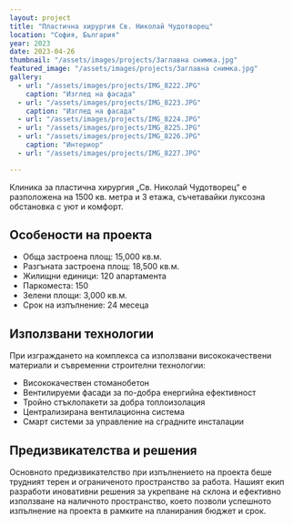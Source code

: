 ```yaml
---
layout: project
title: "Пластична хирургия Св. Николай Чудотворец"
location: "София, България"
year: 2023
date: 2023-04-26
thumbnail: "/assets/images/projects/Заглавна снимка.jpg"
featured_image: "/assets/images/projects/Заглавна снимка.jpg"
gallery:
  - url: "/assets/images/projects/IMG_8222.JPG"
    caption: "Изглед на фасада"
  - url: "/assets/images/projects/IMG_8223.JPG"
    caption: "Изглед на фасада"
  - url: "/assets/images/projects/IMG_8224.JPG"
  - url: "/assets/images/projects/IMG_8225.JPG"
  - url: "/assets/images/projects/IMG_8226.JPG"
    caption: "Интериор"
  - url: "/assets/images/projects/IMG_8227.JPG"

---
```


Клиника за пластична хирургия „Св. Николай Чудотворец“ е разположена на 1500 кв. метра и 3 етажа, съчетавайки луксозна обстановка с уют и комфорт.

## Особености на проекта

- Обща застроена площ: 15,000 кв.м.
- Разгъната застроена площ: 18,500 кв.м.
- Жилищни единици: 120 апартамента
- Паркоместа: 150
- Зелени площи: 3,000 кв.м.
- Срок на изпълнение: 24 месеца

## Използвани технологии

При изграждането на комплекса са използвани висококачествени материали и съвременни строителни технологии:

- Висококачествен стоманобетон
- Вентилируеми фасади за по-добра енергийна ефективност
- Тройно стъклопакети за добра топлоизолация
- Централизирана вентилационна система
- Смарт системи за управление на сградните инсталации

## Предизвикателства и решения

Основното предизвикателство при изпълнението на проекта беше трудният терен и ограниченото пространство за работа. Нашият екип разработи иновативни решения за укрепване на склона и ефективно използване на наличното пространство, което позволи успешното изпълнение на проекта в рамките на планирания бюджет и срок.
